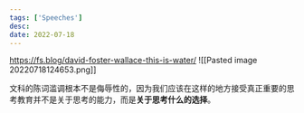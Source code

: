 ```yaml
---
tags: ['Speeches']
desc: 
date: 2022-07-18
---
```


https://fs.blog/david-foster-wallace-this-is-water/
![[Pasted image 20220718124653.png]]




文科的陈词滥调根本不是侮辱性的，因为我们应该在这样的地方接受真正重要的思考教育并不是关于思考的能力，而是**关于思考什么的选择**。


